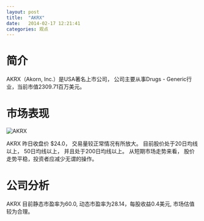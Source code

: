 ```yaml
---
layout: post
title:  "AKRX"
date:   2014-02-17 12:21:41
categories: 观点
---
```


# 简介
AKRX（Akorn, Inc.）是USA著名上市公司，
公司主要从事Drugs - Generic行业，当前市值2309.71百万美元。

# 市场表现

![AKRX](http://finviz.com/chart.ashx?t=AKRX&ty=c&ta=1&p=d&s=l)

AKRX 昨日收盘价 $24.0，
交易量较正常情况有所放大。
目前股价处于20日均线以上，
50日均线以上，
并且处于200日均线以上。
从短期市场走势来看，
股价走势平稳，投资者应减少无谓的操作。

# 公司分析
AKRX 目前静态市盈率为60.0, 动态市盈率为28.14，每股收益0.4美元,
市场估值较为合理。
